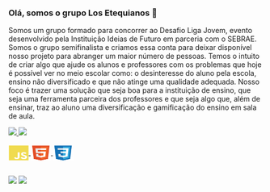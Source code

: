 ### Olá, somos o grupo Los Etequianos 💫

Somos um grupo formado para concorrer ao Desafio Liga Jovem, evento desenvolvido pela Instituição Ideias de Futuro em parceria com o SEBRAE.
Somos o grupo semifinalista e criamos essa conta para deixar disponível nosso projeto para abranger um maior número de pessoas. 
Temos o intuito de criar algo que ajude os alunos e professores com os problemas que hoje é possível ver no meio escolar como: o desinteresse do aluno pela escola, ensino não diversificado e que não atinge uma qualidade adequada. 
Nosso foco é trazer uma solução que seja boa para a instituição de ensino, que seja uma ferramenta parceira dos professores e que seja algo que, além de ensinar, traz ao aluno uma diversificação e gamificação do ensino em sala de aula.



 <div>
  <a href="https://github.com/los-etequianos">
  <img height="150em" src="https://github-readme-stats.vercel.app/api?username=los-etequianos&show_icons=true&theme=dracula&include_all_commits=true&count_private=true"/>
  <img height="150em" src="https://github-readme-stats.vercel.app/api/top-langs/?username=los-etequianos&layout=compact&langs_count=7&theme=dracula"/>
</div>
<div style="display: inline_block" height="150em"><br>
  <img align="center" alt="Rafa-Js" height="30" width="40" src="https://raw.githubusercontent.com/devicons/devicon/master/icons/javascript/javascript-plain.svg">
  <img align="center" alt="Rafa-HTML" height="30" width="40" src="https://raw.githubusercontent.com/devicons/devicon/master/icons/html5/html5-original.svg">
  <img align="center" alt="Rafa-CSS" height="30" width="40" src="https://raw.githubusercontent.com/devicons/devicon/master/icons/css3/css3-original.svg">
</div>
  
  ##
 
<div> 
  <a href="https://www.youtube.com/watch?v=x7jwLEoo5mw&ab_channel=RecordTVPaulista" target="_blank"><img src="https://img.shields.io/badge/YouTube-FF0000?style=for-the-badge&logo=youtube&logoColor=white" target="_blank"></a>
  <a href="https://www.instagram.com/losetequianos2022/" target="_blank"><img src="https://img.shields.io/badge/-Instagram-%23E4405F?style=for-the-badge&logo=instagram&logoColor=white" target="_blank"></a> 
</div>
